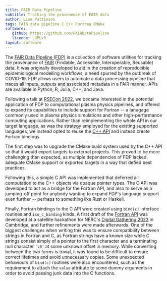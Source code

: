 ```yaml
---
title: FAIR Data Pipeline
subtitle: Tracking the provenence of FAIR data
author: Liam Pattinson
tags: FAIR data pipeline C C++ Fortran CMake
software:
   github: https://github.com/FAIRDataPipeline
   licence: LGPLv3
layout: software
---
```


The [FAIR Data Pipeline (FDP)][fdp] is a collection of software utilities for
tracking the provenance of [FAIR][fair] (Findable, Accessible, Interoperable,
Reusable) data. It was originally developed to aid in the creation of
reproducible epidemiological modelling workflows, a need spurred by the outbreak
of COVID-19. FDP allows users to automate a data processing pipeline that traces
all inputs, outputs and associated metadata in a FAIR manner. APIs are available
in Python, R, Julia, C++, and Java.

Following a talk at [RSECon 2022][rsecon], we became interested in the potential
application of FDP to computational plasma physics pipelines, and offered to
expand its capabilities to include support for Fortran -- a lanugage commonly
used in plasma physics simulations and other high-performance computing
applications.  Rather than reimplementing the whole API in our target language,
as was the strategy employed for the existing supported languages, we instead
opted to reuse the [C++ API][fdpcpp] and instead create Fortran bindings.

The first step was to upgrade the CMake build system used by the C++ API so that
it would export targets to external projects. This proved to be more challenging
than expected, as multiple dependencies of FDP lacked adequate CMake support or
exported targets in a way that defied best practices.

Following this, a simple C API was implemented that deferred all computation to
the C++ objects via opaque pointer types. The C API was developed to act as a
bridge for the Fortran API, and also to serve as a jumping-off point for anybody
wanting to expand FDP's language support even further -- perhaps to something
like Rust or Haskell.

Finally, Fortran bindings to the C API were created using `bind(c)` interface
routines and `iso_c_binding` kinds. A first draft of the [Fortran API][fdpf] was
developed at a satellite hackathon for NERC's [Digital Gathering 2023][dg23] in
Cambridge, and further refinements were made afterwards. One of the biggest
challenges when writing this was to ensure compatibility between strings in
Fortran and C, as Fortran strings have a known size while C strings consist
simply of a pointer to the first character and a terminating null character
`'\0'` at some unknown offset in memory. While converting between the two
forms is trivial, it was found to be difficult to ensure correct lifetimes and
avoid unnecessary copies. Some unexpected behaviours of `bind(c)` routines were
also encountered, such as the requirement to attach the `value` attribute to
some dummy arguments in order to avoid passing junk data into the C functions.

[fdp]: https://www.fairdatapipeline.org/
[fair]: https://www.go-fair.org/fair-principles/
[fdpcpp]: https://github.com/FAIRDataPipeline/cppDataPipeline
[fdpf]: https://github.com/FAIRDataPipeline/FortranDataPipeline
[rsecon]: https://rsecon2022.society-rse.org/
[dg23]: https://digitalenvironment.org/events/dg23-digital-gathering-2023/
